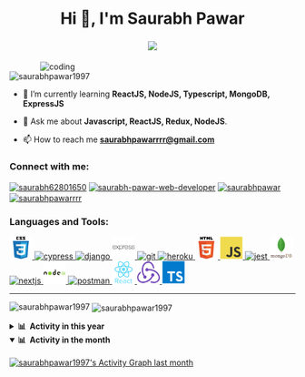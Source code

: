 
<!-- <div align="center">
 <img src="https://www.charpeni.com/static/images/arrow-functions-in-class-properties-might-not-be-as-great-as-we-think/banner.gif" alt="gif" />
</div>
<hr/> -->

<h1 align="center">Hi 👋, I'm Saurabh Pawar</h1>
<h3 align="center"> <img src="https://readme-typing-svg.herokuapp.com?color=007FFF&lines=----+MERN-Stack+Developer💻+----" /></h3>

<!-- <h3 align="center">A Passionate Full-Stack Developer</h3> -->
<img align="right" alt="coding" width="450" src="https://wallpapercave.com/wp/wp6784380.jpg">

<p align="left"> <img src="https://komarev.com/ghpvc/?username=saurabhpawar1997&label=Profile%20views&color=0e75b6&style=flat" alt="saurabhpawar1997" /> </p>

- 🌱 I’m currently learning **ReactJS, NodeJS, Typescript, MongoDB, ExpressJS**

- 💬 Ask me about **Javascript, ReactJS, Redux, NodeJS**.

- 📫 How to reach me **saurabhpawarrrr@gmail.com**

<h3 align="left">Connect with me:</h3>
<p align="left">
<a href="https://twitter.com/saurabh62801650" target="blank"><img align="center" src="https://raw.githubusercontent.com/rahuldkjain/github-profile-readme-generator/master/src/images/icons/Social/twitter.svg" alt="saurabh62801650" height="30" width="40" /></a>
<a href="https://linkedin.com/in/saurabh-pawar-web-developer" target="blank"><img align="center" src="https://raw.githubusercontent.com/rahuldkjain/github-profile-readme-generator/master/src/images/icons/Social/linked-in-alt.svg" alt="saurabh-pawar-web-developer" height="30" width="40" /></a>
<a href="https://codesandbox.com/saurabhpawar" target="blank"><img align="center" src="https://raw.githubusercontent.com/rahuldkjain/github-profile-readme-generator/master/src/images/icons/Social/codesandbox.svg" alt="saurabhpawar" height="30" width="40" /></a>
<a href="https://www.hackerrank.com/saurabhpawarrrr" target="blank"><img align="center" src="https://raw.githubusercontent.com/rahuldkjain/github-profile-readme-generator/master/src/images/icons/Social/hackerrank.svg" alt="saurabhpawarrrr" height="30" width="40" /></a>
</p>

<h3 align="left">Languages and Tools:</h3> 
 <a href="https://www.w3schools.com/css/" target="_blank" rel="noreferrer"> 
 <img src="https://raw.githubusercontent.com/devicons/devicon/master/icons/css3/css3-original-wordmark.svg" alt="css3" width="40" height="40"/> </a> <a href="https://www.cypress.io" target="_blank" rel="noreferrer"> <img src="https://raw.githubusercontent.com/simple-icons/simple-icons/6e46ec1fc23b60c8fd0d2f2ff46db82e16dbd75f/icons/cypress.svg" alt="cypress" width="40" height="40"/> </a> <a href="https://www.djangoproject.com/" target="_blank" rel="noreferrer"> <img src="https://cdn.worldvectorlogo.com/logos/django.svg" alt="django" width="40" height="40"/> </a> <a href="https://expressjs.com" target="_blank" rel="noreferrer"> <img src="https://raw.githubusercontent.com/devicons/devicon/master/icons/express/express-original-wordmark.svg" alt="express" width="40" height="40"/> </a> <a href="https://git-scm.com/" target="_blank" rel="noreferrer"> <img src="https://www.vectorlogo.zone/logos/git-scm/git-scm-icon.svg" alt="git" width="40" height="40"/> </a> <a href="https://heroku.com" target="_blank" rel="noreferrer"> <img src="https://www.vectorlogo.zone/logos/heroku/heroku-icon.svg" alt="heroku" width="40" height="40"/> </a> <a href="https://www.w3.org/html/" target="_blank" rel="noreferrer"> <img src="https://raw.githubusercontent.com/devicons/devicon/master/icons/html5/html5-original-wordmark.svg" alt="html5" width="40" height="40"/> </a> <a href="https://developer.mozilla.org/en-US/docs/Web/JavaScript" target="_blank" rel="noreferrer"> <img src="https://raw.githubusercontent.com/devicons/devicon/master/icons/javascript/javascript-original.svg" alt="javascript" width="40" height="40"/> </a> <a href="https://jestjs.io" target="_blank" rel="noreferrer"> <img src="https://www.vectorlogo.zone/logos/jestjsio/jestjsio-icon.svg" alt="jest" width="40" height="40"/> </a> <a href="https://www.mongodb.com/" target="_blank" rel="noreferrer"> <img src="https://raw.githubusercontent.com/devicons/devicon/master/icons/mongodb/mongodb-original-wordmark.svg" alt="mongodb" width="40" height="40"/> </a> <a href="https://nextjs.org/" target="_blank" rel="noreferrer"> <img src="https://cdn.worldvectorlogo.com/logos/nextjs-2.svg" alt="nextjs" width="40" height="40"/> </a> <a href="https://nodejs.org" target="_blank" rel="noreferrer"> <img src="https://raw.githubusercontent.com/devicons/devicon/master/icons/nodejs/nodejs-original-wordmark.svg" alt="nodejs" width="40" height="40"/> </a> <a href="https://postman.com" target="_blank" rel="noreferrer"> <img src="https://www.vectorlogo.zone/logos/getpostman/getpostman-icon.svg" alt="postman" width="40" height="40"/> </a> <a href="https://reactjs.org/" target="_blank" rel="noreferrer"> <img src="https://raw.githubusercontent.com/devicons/devicon/master/icons/react/react-original-wordmark.svg" alt="react" width="40" height="40"/> </a> <a href="https://redux.js.org" target="_blank" rel="noreferrer"> <img src="https://raw.githubusercontent.com/devicons/devicon/master/icons/redux/redux-original.svg" alt="redux" width="40" height="40"/> </a> <a href="https://www.typescriptlang.org/" target="_blank" rel="noreferrer"> <img src="https://raw.githubusercontent.com/devicons/devicon/master/icons/typescript/typescript-original.svg" alt="typescript" width="40" height="40"/> </a> </p>
<hr/>

<p><img align="left" src="https://github-readme-stats.vercel.app/api/top-langs?username=saurabhpawar1997&show_icons=true&locale=en&layout=compact&theme=transparent" alt="saurabhpawar1997" /></p>

<p>&nbsp;<img align="center" src="https://github-readme-stats.vercel.app/api?username=saurabhpawar1997&show_icons=true&locale=en&theme=transparent" alt="saurabhpawar1997" /></p>

<!-- <p><img align="center" src="https://github-readme-streak-stats.herokuapp.com/?user=saurabhpawar1997&theme=github_dark" alt="saurabhpawar1997" /></p>  -->

<details>
  <summary><b>📊&nbsp;&nbsp;Activity in this year</b></summary>
  <br />
  <a href="https://github.com/saurabhpawar1997">
    <img alt="saurabhpawar1997's Activity Graph last year" src="https://github-profile-summary-cards.vercel.app/api/cards/profile-details?username=saurabhpawar1997&theme=github_dark" />
  </a>
</details>


<details open>
  <summary><b>📊&nbsp;&nbsp;Activity in the month</b></summary>
  <br />
  <a href="https://github.com/saurabhpawar1997">
    <img alt="saurabhpawar1997's Activity Graph last month" src="https://github-readme-activity-graph.cyclic.app/graph/?username=saurabhpawar1997&bg_color=1F222E&color=F8D866&line=F85D7F&point=FFFFFF&hide_border=true&theme=transparent" />
  </a>
</details>
